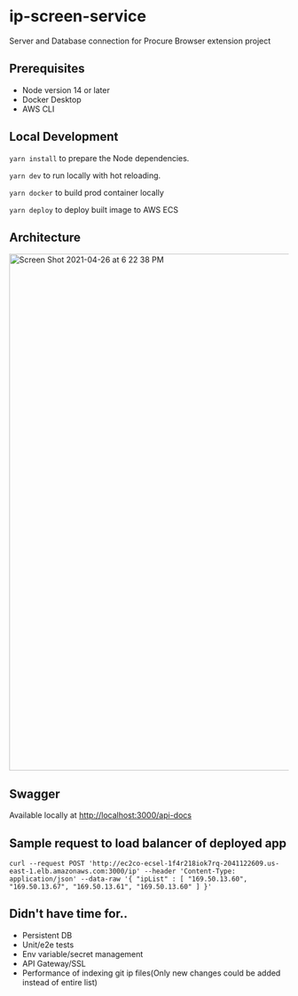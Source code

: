 # ip-screen-service

Server and Database connection for Procure Browser extension project

## Prerequisites

- Node version 14 or later
- Docker Desktop
- AWS CLI

## Local Development

`yarn install` to prepare the Node dependencies.

`yarn dev` to run locally with hot reloading.

`yarn docker` to build prod container locally

`yarn deploy` to deploy built image to AWS ECS

## Architecture
<img width="933" alt="Screen Shot 2021-04-26 at 6 22 38 PM" src="https://user-images.githubusercontent.com/13711827/116162954-6bf1c000-a6bc-11eb-8888-7c138e5c5cc4.png">

## Swagger
Available locally at [http://localhost:3000/api-docs](http://localhost:3000/api-docs)
## Sample request to load balancer of deployed app
`curl --request POST 'http://ec2co-ecsel-1f4r218iok7rq-2041122609.us-east-1.elb.amazonaws.com:3000/ip' --header 'Content-Type: application/json' --data-raw '{
    "ipList" : [
        "169.50.13.60",
        "169.50.13.67",
        "169.50.13.61",
        "169.50.13.60"
    ]
}'`

## Didn't have time for..
- Persistent DB
- Unit/e2e tests
- Env variable/secret management
- API Gateway/SSL
- Performance of indexing git ip files(Only new changes could be added instead of entire list)
